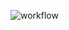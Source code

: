 

![workflow](https://github.com/CrawfordBronw/SEMGroupProject/actions/workflows/main.yml/badge.svg)

